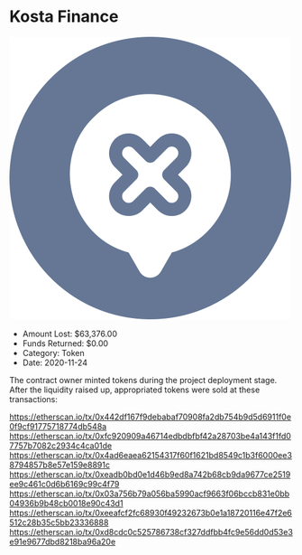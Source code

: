 # Kosta Finance
![Kosta Finance](/rektimages/Kosta-Finance.png)
- Amount Lost: $63,376.00
- Funds Returned: $0.00
- Category: Token
- Date: 2020-11-24

The contract owner minted tokens during the project deployment stage. After the liquidity raised up, appropriated tokens were sold at these transactions:  
  
https://etherscan.io/tx/0x442df167f9debabaf70908fa2db754b9d5d6911f0e0f9cf91775718774db548a  
https://etherscan.io/tx/0xfc920909a46714edbdbfbf42a28703be4a143f1fd07757b7082c2934c4ca01de  
https://etherscan.io/tx/0x4ad6eaea62154317f60f1621bd8549c1b3f6000ee38794857b8e57e159e8891c  
https://etherscan.io/tx/0xeadb0bd0e1d46b9ed8a742b68cb9da9677ce2519ee9c461c0d6b6169c99c4f79  
https://etherscan.io/tx/0x03a756b79a056ba5990acf9663f06bccb831e0bb04936b9b48cb0018e90c43d1  
https://etherscan.io/tx/0xeeafcf2fc68930f49232673b0e1a18720116e47f2e6512c28b35c5bb23336888  
https://etherscan.io/tx/0xd8cdc0c525786738cf327ddfbb4fc9e56dd0d53e3e91e9677dbd8218ba96a20e



